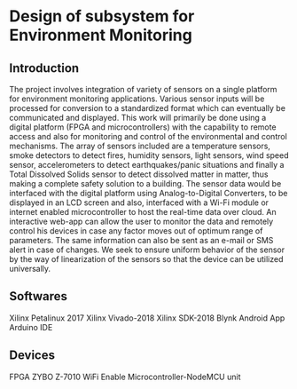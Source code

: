 # Design of subsystem for Environment Monitoring
## Introduction
The project involves integration of variety of sensors on a single platform for environment monitoring applications. Various sensor inputs will be processed for conversion to a standardized format which can eventually be communicated and displayed.
This work will primarily be done using a digital platform (FPGA and microcontrollers) with the capability to remote access and also for monitoring and control of the environmental and control mechanisms.
The array of sensors included are a temperature sensors, smoke detectors to detect fires, humidity sensors, light sensors, wind speed sensor, accelerometers to detect earthquakes/panic situations and finally a Total Dissolved Solids sensor to detect dissolved matter in matter, thus making a complete safety solution to a building.
The sensor data would be interfaced with the digital platform using Analog-to-Digital Converters, to be displayed in an LCD screen and also, interfaced with a Wi-Fi module or internet enabled microcontroller to host the real-time data over cloud. 
An interactive web-app can allow the user to monitor the data and remotely control his devices in case any factor moves out of optimum range of parameters. The same information can also be sent as an e-mail or SMS alert in case of changes.
We seek to ensure uniform behavior of the sensor by the way of linearization of the sensors so that the device can be utilized universally.
## Softwares
Xilinx Petalinux 2017
Xilinx Vivado-2018
Xilinx SDK-2018
Blynk Android App
Arduino IDE
## Devices 
FPGA ZYBO Z-7010
WiFi Enable Microcontroller-NodeMCU unit
